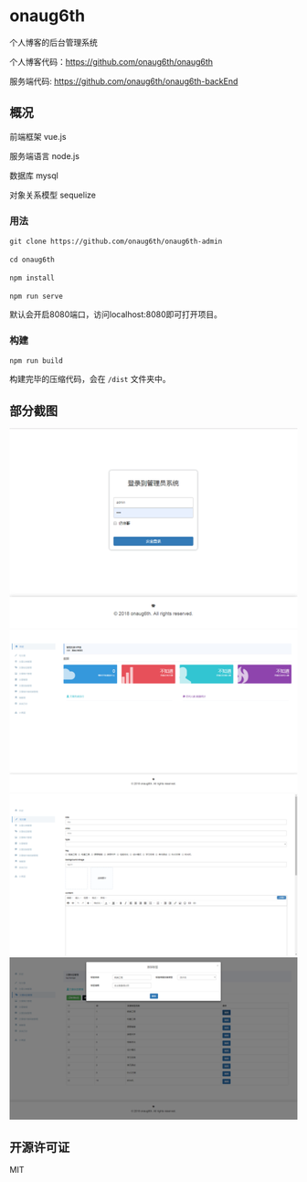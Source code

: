 # onaug6th

个人博客的后台管理系统

个人博客代码：https://github.com/onaug6th/onaug6th

服务端代码: https://github.com/onaug6th/onaug6th-backEnd

## 概况

前端框架    vue.js

服务端语言   node.js

数据库       mysql

对象关系模型  sequelize

### 用法

```
git clone https://github.com/onaug6th/onaug6th-admin

cd onaug6th

npm install 

npm run serve
```
默认会开启8080端口，访问localhost:8080即可打开项目。

### 构建

```
npm run build
```
构建完毕的压缩代码，会在 `/dist` 文件夹中。

## 部分截图

<img src="./screenshot/login.png" alt="login" />
<img src="./screenshot/welcome.png" alt="welcome" />
<img src="./screenshot/articleEdit.png" alt="articleEdit" />
<img src="./screenshot/articleTag.png" alt="articleTag" />

## 开源许可证

MIT
